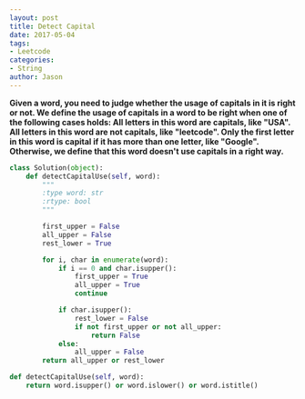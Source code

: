 ```yaml
---
layout: post
title: Detect Capital
date: 2017-05-04
tags:
- Leetcode
categories:
- String
author: Jason
---
```

**Given a word, you need to judge whether the usage of capitals in it is right or not.  We define the usage of capitals in a word to be right when one of the following cases holds: All letters in this word are capitals, like "USA". All letters in this word are not capitals, like "leetcode". Only the first letter in this word is capital if it has more than one letter, like "Google". Otherwise, we define that this word doesn't use capitals in a right way.**

```python
class Solution(object):
    def detectCapitalUse(self, word):
        """
        :type word: str
        :rtype: bool
        """

        first_upper = False
        all_upper = False
        rest_lower = True

        for i, char in enumerate(word):
            if i == 0 and char.isupper():
                first_upper = True
                all_upper = True
                continue

            if char.isupper():
                rest_lower = False
                if not first_upper or not all_upper:
                    return False
            else:
                all_upper = False
        return all_upper or rest_lower
```

```python
def detectCapitalUse(self, word):
    return word.isupper() or word.islower() or word.istitle()
```

